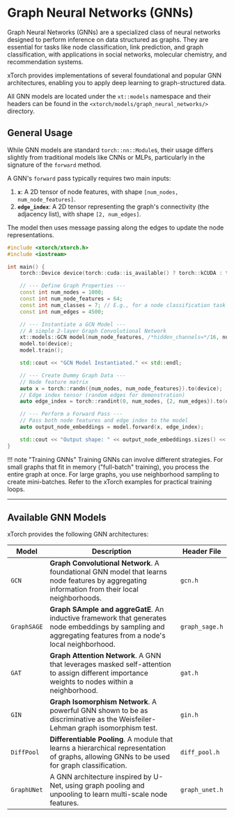 # Graph Neural Networks (GNNs)

Graph Neural Networks (GNNs) are a specialized class of neural networks designed to perform inference on data structured as graphs. They are essential for tasks like node classification, link prediction, and graph classification, with applications in social networks, molecular chemistry, and recommendation systems.

xTorch provides implementations of several foundational and popular GNN architectures, enabling you to apply deep learning to graph-structured data.

All GNN models are located under the `xt::models` namespace and their headers can be found in the `<xtorch/models/graph_neural_networks/>` directory.

## General Usage

While GNN models are standard `torch::nn::Module`s, their usage differs slightly from traditional models like CNNs or MLPs, particularly in the signature of the `forward` method.

A GNN's `forward` pass typically requires two main inputs:
1.  **`x`**: A 2D tensor of node features, with shape `[num_nodes, num_node_features]`.
2.  **`edge_index`**: A 2D tensor representing the graph's connectivity (the adjacency list), with shape `[2, num_edges]`.

The model then uses message passing along the edges to update the node representations.

```cpp
#include <xtorch/xtorch.h>
#include <iostream>

int main() {
    torch::Device device(torch::cuda::is_available() ? torch::kCUDA : torch::kCPU);

    // --- Define Graph Properties ---
    const int num_nodes = 1000;
    const int num_node_features = 64;
    const int num_classes = 7; // E.g., for a node classification task
    const int num_edges = 4500;

    // --- Instantiate a GCN Model ---
    // A simple 2-layer Graph Convolutional Network
    xt::models::GCN model(num_node_features, /*hidden_channels=*/16, num_classes);
    model.to(device);
    model.train();

    std::cout << "GCN Model Instantiated." << std::endl;

    // --- Create Dummy Graph Data ---
    // Node feature matrix
    auto x = torch::randn({num_nodes, num_node_features}).to(device);
    // Edge index tensor (random edges for demonstration)
    auto edge_index = torch::randint(0, num_nodes, {2, num_edges}).to(device);

    // --- Perform a Forward Pass ---
    // Pass both node features and edge index to the model
    auto output_node_embeddings = model.forward(x, edge_index);

    std::cout << "Output shape: " << output_node_embeddings.sizes() << std::endl; // Should be
}
```

!!! note "Training GNNs"
Training GNNs can involve different strategies. For small graphs that fit in memory ("full-batch" training), you process the entire graph at once. For large graphs, you use neighborhood sampling to create mini-batches. Refer to the xTorch examples for practical training loops.

---

## Available GNN Models

xTorch provides the following GNN architectures:

| Model | Description | Header File |
|---|---|---|
| `GCN` | **Graph Convolutional Network**. A foundational GNN model that learns node features by aggregating information from their local neighborhoods. | `gcn.h` |
| `GraphSAGE` | **Graph SAmple and aggreGatE**. An inductive framework that generates node embeddings by sampling and aggregating features from a node's local neighborhood. | `graph_sage.h` |
| `GAT` | **Graph Attention Network**. A GNN that leverages masked self-attention to assign different importance weights to nodes within a neighborhood. | `gat.h` |
| `GIN` | **Graph Isomorphism Network**. A powerful GNN shown to be as discriminative as the Weisfeiler-Lehman graph isomorphism test. | `gin.h` |
| `DiffPool` | **Differentiable Pooling**. A module that learns a hierarchical representation of graphs, allowing GNNs to be used for graph classification. | `diff_pool.h` |
| `GraphUNet` | A GNN architecture inspired by U-Net, using graph pooling and unpooling to learn multi-scale node features. | `graph_unet.h` |
